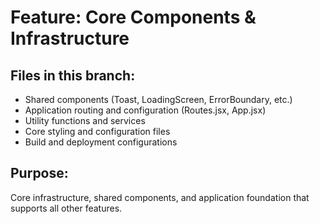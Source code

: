 # Feature: Core Components & Infrastructure

## Files in this branch:
- Shared components (Toast, LoadingScreen, ErrorBoundary, etc.)
- Application routing and configuration (Routes.jsx, App.jsx)
- Utility functions and services
- Core styling and configuration files
- Build and deployment configurations

## Purpose:
Core infrastructure, shared components, and application foundation that supports all other features.